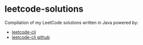 # leetcode-solutions

Compilation of my LeetCode solutions written in Java powered by:

- [leetcode-cli](https://github.com/skygragon/leetcode-cli)
- [leetcode-cli github](https://github.com/skygragon/leetcode-cli-plugins/blob/master/docs/github.md)
